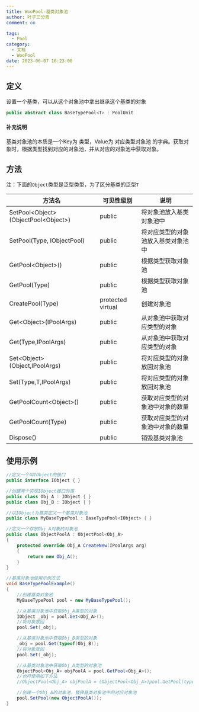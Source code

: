 ```yaml
---
title: WooPool-基类对象池
author: 叶子三分青
comment: on

tags:
  - Pool
category:
  - 文档
  - WooPool
date: 2023-06-07 16:23:00
---
```


## 定义

设置一个基类，可以从这个对象池中拿出继承这个基类的对象

```csharp
public abstract class BaseTypePool<T> : PoolUnit
```

#### 补充说明

基类对象池的本质是一个Key为 类型，Value为 对应类型对象池 的字典。获取对象时，根据类型找到对应的对象池，并从对应的对象池中获取对象。



## 方法

注：下面的`Object`类型是泛型类型，为了区分基类的泛型`T`

| 方法名                                          | 可见性级别        | 说明                               |
| ----------------------------------------------- | ----------------- | ---------------------------------- |
| SetPool&lt;Object&gt;(ObjectPool&lt;Object&gt;) | public            | 将对象池放入基类对象池中           |
| SetPool(Type, IObjectPool)                      | public            | 将对应类型的对象池放入基类对象池中 |
| GetPool&lt;Object&gt;()                         | public            | 根据类型获取对象池                 |
| GetPool(Type)                                   | public            | 根据类型获取对象池                 |
| CreatePool(Type)                                | protected virtual | 创建对象池                         |
| Get&lt;Object&gt;(IPoolArgs)                    | public            | 从对象池中获取对应类型的对象       |
| Get(Type,IPoolArgs)                             | public            | 从对象池中获取对应类型的对象       |
| Set&lt;Object&gt;(Object,IPoolArgs)             | public            | 将对应类型的对象放回对象池         |
| Set(Type,T,IPoolArgs)                           | public            | 将对应类型的对象放回对象池         |
| GetPoolCount&lt;Object&gt;()                    | public            | 获取对应类型的对象池中对象的数量   |
| GetPoolCount(Type)                              | public            | 获取对应类型的对象池中对象的数量   |
| Dispose()                                       | public            | 销毁基类对象池                     |



## 使用示例

```csharp
//定义一个叫IObject的接口
public interface IObject { }

//创建两个实现IObject接口的类
public class Obj_A : IObject { }
public class Obj_B : IObject { }

//以IObject为基类定义一个基类对象池
public class MyBaseTypePool : BaseTypePool<IObject> { }

//定义一个存放Obj_A对象的对象池
public class ObjectPoolA : ObjectPool<Obj_A>
{
    protected override Obj_A CreateNew(IPoolArgs arg)
    {
        return new Obj_A();
    }
}

//基类对象池使用示例方法
void BaseTypePoolExample()
{
    //创建基类对象池
    MyBaseTypePool pool = new MyBaseTypePool();

    //从基类对象池中获取Obj_A类型的对象
    IObject _obj = pool.Get<Obj_A>();
    //将对象放回
    pool.Set(_obj);

    //从基类对象池中获取Obj_B类型的对象
    _obj = pool.Get(typeof(Obj_B));
    //将对象放回
    pool.Set(_obj);

    //从基类对象池中获取Obj_A类型的对象池
    ObjectPool<Obj_A> objPoolA = pool.GetPool<Obj_A>();
    //也可使用如下方法
    //ObjectPool<Obj_A> objPoolA = (ObjectPool<Obj_A>)pool.GetPool(typeof(Obj_A));

    //创建一个Obj_A的对象池，替换基类对象池中的对应对象池
    pool.SetPool(new ObjectPoolA());
}

```

